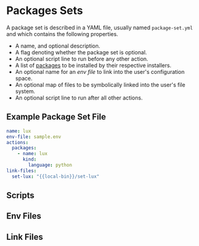# Packages Sets

A package set is described in a YAML file, usually named `package-set.yml` and which contains the following properties.

* A name, and optional description.
* A flag denoting whether the package set is optional. 
* An optional script line to run before any other action.
* A list of [packages](./packages.md) to be installed by their respective installers.
* An optional name for an *env file* to link into the user's configuration space.
* An optional map of files to be symbolically linked into the user's file system.  
* An optional script line to run after all other actions.

## Example Package Set File

```yaml
name: lux
env-file: sample.env
actions:
  packages:
    - name: lux
      kind:
        language: python
link-files:
  set-lux: "{{local-bin}}/set-lux"
```

## Scripts

## Env Files

## Link Files 
